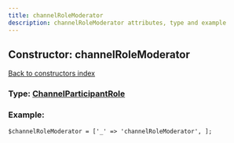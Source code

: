 ```yaml
---
title: channelRoleModerator
description: channelRoleModerator attributes, type and example
---
```

## Constructor: channelRoleModerator  
[Back to constructors index](index.md)






### Type: [ChannelParticipantRole](../types/ChannelParticipantRole.md)


### Example:

```
$channelRoleModerator = ['_' => 'channelRoleModerator', ];
```  

